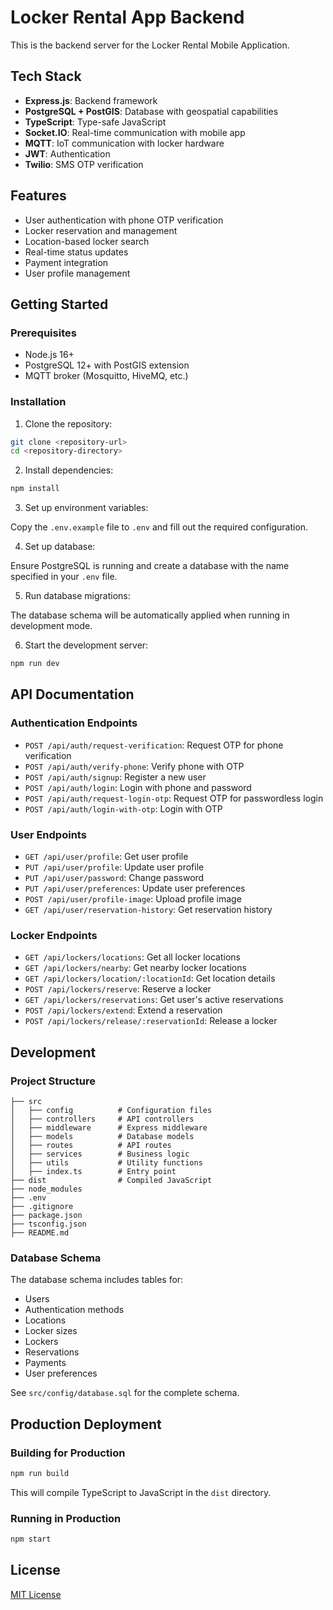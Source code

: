 # Locker Rental App Backend

This is the backend server for the Locker Rental Mobile Application.

## Tech Stack

- **Express.js**: Backend framework
- **PostgreSQL + PostGIS**: Database with geospatial capabilities
- **TypeScript**: Type-safe JavaScript
- **Socket.IO**: Real-time communication with mobile app
- **MQTT**: IoT communication with locker hardware
- **JWT**: Authentication 
- **Twilio**: SMS OTP verification

## Features

- User authentication with phone OTP verification
- Locker reservation and management
- Location-based locker search
- Real-time status updates
- Payment integration
- User profile management

## Getting Started

### Prerequisites

- Node.js 16+ 
- PostgreSQL 12+ with PostGIS extension
- MQTT broker (Mosquitto, HiveMQ, etc.)

### Installation

1. Clone the repository:

```bash
git clone <repository-url>
cd <repository-directory>
```

2. Install dependencies:

```bash
npm install
```

3. Set up environment variables:

Copy the `.env.example` file to `.env` and fill out the required configuration.

4. Set up database:

Ensure PostgreSQL is running and create a database with the name specified in your `.env` file.

5. Run database migrations:

The database schema will be automatically applied when running in development mode.

6. Start the development server:

```bash
npm run dev
```

## API Documentation

### Authentication Endpoints

- `POST /api/auth/request-verification`: Request OTP for phone verification
- `POST /api/auth/verify-phone`: Verify phone with OTP
- `POST /api/auth/signup`: Register a new user
- `POST /api/auth/login`: Login with phone and password
- `POST /api/auth/request-login-otp`: Request OTP for passwordless login
- `POST /api/auth/login-with-otp`: Login with OTP

### User Endpoints

- `GET /api/user/profile`: Get user profile
- `PUT /api/user/profile`: Update user profile
- `PUT /api/user/password`: Change password
- `PUT /api/user/preferences`: Update user preferences
- `POST /api/user/profile-image`: Upload profile image
- `GET /api/user/reservation-history`: Get reservation history

### Locker Endpoints

- `GET /api/lockers/locations`: Get all locker locations
- `GET /api/lockers/nearby`: Get nearby locker locations
- `GET /api/lockers/location/:locationId`: Get location details
- `POST /api/lockers/reserve`: Reserve a locker
- `GET /api/lockers/reservations`: Get user's active reservations
- `POST /api/lockers/extend`: Extend a reservation
- `POST /api/lockers/release/:reservationId`: Release a locker

## Development

### Project Structure

```
├── src
│   ├── config          # Configuration files
│   ├── controllers     # API controllers
│   ├── middleware      # Express middleware
│   ├── models          # Database models
│   ├── routes          # API routes
│   ├── services        # Business logic
│   ├── utils           # Utility functions
│   ├── index.ts        # Entry point
├── dist                # Compiled JavaScript
├── node_modules
├── .env
├── .gitignore
├── package.json
├── tsconfig.json
├── README.md
```

### Database Schema

The database schema includes tables for:

- Users
- Authentication methods
- Locations
- Locker sizes
- Lockers
- Reservations
- Payments
- User preferences

See `src/config/database.sql` for the complete schema.

## Production Deployment

### Building for Production

```bash
npm run build
```

This will compile TypeScript to JavaScript in the `dist` directory.

### Running in Production

```bash
npm start
```

## License

[MIT License](LICENSE) 